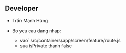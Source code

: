 ## Developer

-   Trần Mạnh Hùng

-  Bo yeu cau dang nhap:
    + vao` src/containers/app/screen/feature/route.js
    + sua isPrivate thanh false